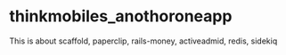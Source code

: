 # thinkmobiles_anothoroneapp
This is about scaffold, paperclip, rails-money, activeadmid, redis, sidekiq
